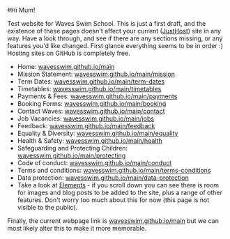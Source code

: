 #Hi Mum!

Test website for Waves Swim School. This is just a first draft, and the existence of these pages doesn't affect your current ([JustHost](http://wavesswimschool.co.uk/)) site in any way. Have a look through, and see if there are any sections missing, or any features you'd like changed. First glance everything seems to be in order :) Hosting sites on GitHub is completely free.

- Home: [wavesswim.github.io/main](https://wavesswim.github.io/main/index)
- Mission Statement: [wavesswim.github.io/main/mission](https://wavesswim.github.io/main/mission)
- Term Dates: [wavesswim.github.io/main/term-dates](https://wavesswim.github.io/main/term-dates)
- Timetables: [wavesswim.github.io/main/timetables](https://wavesswim.github.io/main/timetables)
- Payments & Fees: [wavesswim.github.io/main/payments](https://wavesswim.github.io/main/payments)
- Booking Forms: [wavesswim.github.io/main/booking](https://wavesswim.github.io/main/booking)
- Contact Waves: [wavesswim.github.io/main/contact](https://wavesswim.github.io/main/contact)
- Job Vacancies: [wavesswim.github.io/main/jobs](https://wavesswim.github.io/main/jobs)
- Feedback: [wavesswim.github.io/main/feedback](https://wavesswim.github.io/main/feedbacak)
- Equality & Diversity: [wavesswim.github.io/main/equality](https://wavesswim.github.io/main/equality)
- Health & Safety: [wavesswim.github.io/main/health](https://wavesswim.github.io/main/health)
- Safeguarding and Protecting Children: [wavesswim.github.io/main/protecting](https://wavesswim.github.io/main/protecting)
- Code of conduct: [wavesswim.github.io/main/conduct](https://wavesswim.github.io/main/conduct)
- Terms and conditions: [wavesswim.github.io/main/terms-conditions](https://wavesswim.github.io/main/terms-conditions)
- Data protection: [wavesswim.github.io/main/data-protection](https://wavesswim.github.io/main/data-protection)
- Take a look at [Elements](https://wavesswim.github.io/main/X-elements) - if you scroll down you can see there is room for images and blog posts to be added to the site, plus a range of other features. Don't worry too much about this for now (this page is not visible to the public). 

Finally, the current webpage link is [wavesswim.github.io/main](https://wavesswim.github.io/main/index) but we can most likely alter this to make it more memorable.
